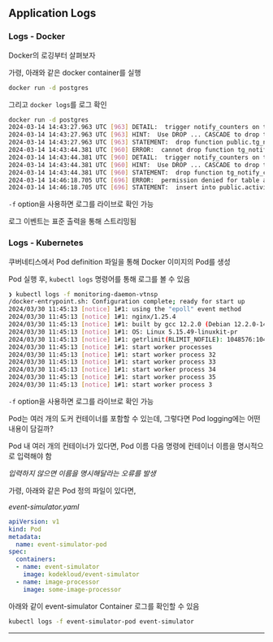 ## Application Logs

### Logs - Docker

Docker의 로깅부터 살펴보자

가령, 아래와 같은 docker container를 실행

```Bash
docker run -d postgres
```

그리고 `docker logs`를 로그 확인

```Bash
docker run -d postgres
2024-03-14 14:43:27.963 UTC [963] DETAIL:  trigger notify_counters on table activity depends on function tg_notify_counters()
2024-03-14 14:43:27.963 UTC [963] HINT:  Use DROP ... CASCADE to drop the dependent objects too.
2024-03-14 14:43:27.963 UTC [963] STATEMENT:  drop function public.tg_notify_counters()
2024-03-14 14:43:44.381 UTC [960] ERROR:  cannot drop function tg_notify_counters() because other objects depend on it
2024-03-14 14:43:44.381 UTC [960] DETAIL:  trigger notify_counters on table activity depends on function tg_notify_counters()
2024-03-14 14:43:44.381 UTC [960] HINT:  Use DROP ... CASCADE to drop the dependent objects too.
2024-03-14 14:43:44.381 UTC [960] STATEMENT:  drop function tg_notify_counters()
2024-03-14 14:46:18.705 UTC [696] ERROR:  permission denied for table activity
2024-03-14 14:46:18.705 UTC [696] STATEMENT:  insert into public.activity(message_id, action) values (33, 'rt'),
```

`-f` option을 사용하면 로그를 라이브로 확인 가능

로그 이벤트는 표준 출력을 통해 스트리밍됨


### Logs - Kubernetes 

쿠버네티스에서 Pod definition 파일을 통해 Docker 이미지의 Pod를 생성

Pod 실행 후, `kubectl logs` 명령어를 통해 로그를 볼 수 있음

```Bash
❯ kubectl logs -f monitoring-daemon-vtnsp                                                                                                                            ─╯
/docker-entrypoint.sh: Configuration complete; ready for start up
2024/03/30 11:45:13 [notice] 1#1: using the "epoll" event method
2024/03/30 11:45:13 [notice] 1#1: nginx/1.25.4
2024/03/30 11:45:13 [notice] 1#1: built by gcc 12.2.0 (Debian 12.2.0-14)
2024/03/30 11:45:13 [notice] 1#1: OS: Linux 5.15.49-linuxkit-pr
2024/03/30 11:45:13 [notice] 1#1: getrlimit(RLIMIT_NOFILE): 1048576:1048576
2024/03/30 11:45:13 [notice] 1#1: start worker processes
2024/03/30 11:45:13 [notice] 1#1: start worker process 32
2024/03/30 11:45:13 [notice] 1#1: start worker process 33
2024/03/30 11:45:13 [notice] 1#1: start worker process 34
2024/03/30 11:45:13 [notice] 1#1: start worker process 35
2024/03/30 11:45:13 [notice] 1#1: start worker process 3
```

`-f` option을 사용하면 로그를 라이브로 확인 가능

Pod는 여러 개의 도커 컨테이너를 포함할 수 있는데, 그렇다면 Pod logging에는 어떤 내용이 담길까?

Pod 내 여러 개의 컨테이너가 있다면, Pod 이름 다음 명령에 컨테이너 이름을 명시적으로 입력해야 함

_입력하지 않으면 이름을 명시해달라는 오류를 발생_


가령, 아래와 같은 Pod 정의 파일이 있다면,

_event-simulator.yaml_

```yaml
apiVersion: v1
kind: Pod
metadata:
  name: event-simulator-pod
spec:
  containers:
  - name: event-simulator
    image: kodekloud/event-simulator
  - name: image-processor
    image: some-image-processor
```

아래와 같이 event-simulator Container 로그를 확인할 수 있음

```Bash
kubectl logs -f event-simulator-pod event-simulator
```

---

